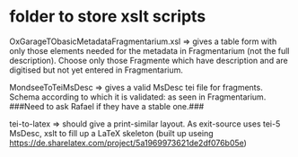 # folder to store xslt scripts

OxGarageTObasicMetadataFragmentarium.xsl => gives a table form with only those elements needed for the metadata in Fragmentarium (not the full description). Choose only those Fragmente which have description and are digitised but not yet entered in Fragmentarium.

MondseeToTeiMsDesc => gives a valid MsDesc tei file for fragments. Schema according to which it is validated: as seen in Fragmentarium. 
	###Need to ask Rafael if they have a stable one.###

tei-to-latex => should give a print-similar layout. As exit-source uses tei-5 MsDesc, xslt to fill up a LaTeX skeleton (built up useing https://de.sharelatex.com/project/5a1969973621de2df076b05e) 

